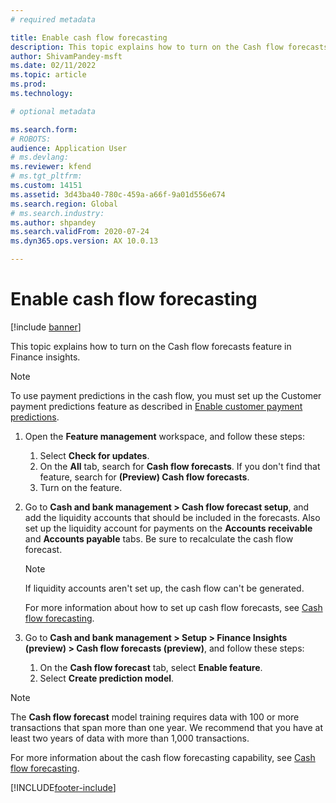 ```yaml
---
# required metadata

title: Enable cash flow forecasting
description: This topic explains how to turn on the Cash flow forecasts feature in Finance Insights.
author: ShivamPandey-msft
ms.date: 02/11/2022
ms.topic: article
ms.prod: 
ms.technology: 

# optional metadata

ms.search.form: 
# ROBOTS: 
audience: Application User
# ms.devlang: 
ms.reviewer: kfend
# ms.tgt_pltfrm: 
ms.custom: 14151
ms.assetid: 3d43ba40-780c-459a-a66f-9a01d556e674
ms.search.region: Global
# ms.search.industry: 
ms.author: shpandey
ms.search.validFrom: 2020-07-24
ms.dyn365.ops.version: AX 10.0.13

---
```

# Enable cash flow forecasting

[!include [banner](../includes/banner.md)]

This topic explains how to turn on the Cash flow forecasts feature in Finance insights.

> [!NOTE]
> To use payment predictions in the cash flow, you must set up the Customer payment predictions feature as described in [Enable customer payment predictions](enable-cust-paymnt-prediction.md).
  
1. Open the **Feature management** workspace, and follow these steps:

    1. Select **Check for updates**.
    2. On the **All** tab, search for **Cash flow forecasts**. If you don't find that feature, search for **(Preview) Cash flow forecasts**. 
    3. Turn on the feature.

2. Go to **Cash and bank management \> Cash flow forecast setup**, and add the liquidity accounts that should be included in the forecasts. Also set up the liquidity account for payments on the **Accounts receivable** and **Accounts payable** tabs. Be sure to recalculate the cash flow forecast.

    > [!NOTE]
    > If liquidity accounts aren't set up, the cash flow can't be generated.
    >
    > For more information about how to set up cash flow forecasts, see [Cash flow forecasting](../cash-bank-management/cash-flow-forecasting.md).

3. Go to **Cash and bank management \> Setup \> Finance Insights (preview) \> Cash flow forecasts (preview)**, and follow these steps:

    1. On the **Cash flow forecast** tab, select **Enable feature**.
    2. Select **Create prediction model**.

> [!NOTE]
> The **Cash flow forecast** model training requires data with 100 or more transactions that span more than one year. We recommend that you have at least two years of data with more than 1,000 transactions.

For more information about the cash flow forecasting capability, see [Cash flow forecasting](cash-flow-forecast-intro.md).

[!INCLUDE[footer-include](../../includes/footer-banner.md)]
